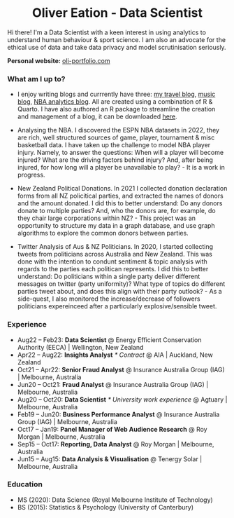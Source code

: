 <h1 align="center"> Oliver Eation - Data Scientist</h1>

Hi there! I'm a Data Scientist with a keen interest in using analytics to understand human behaviour & sport science. I am also an advocate for the ethical use of data and take data privacy and model scrutinisation seriously.

**Personal website:** [oli-portfolio.com](https://oli-portfolio.netlify.app/)


### What am I up to? 

- I enjoy writing blogs and currrently have three: [my travel blog](https://shaggycamel-travelblog.netlify.app/), [music blog](https://shaggycamel.quarto.pub/freds_music_blog/), [NBA analytics blog](https://shaggycamel.quarto.pub/fantasy-2023/). All are created using a combination of R & Quarto. I have also authored an R package to streamline the creation and management of a blog, it can be downloaded [here](https://github.com/shaggycamel/blogme). 

- Analysing the NBA. I discovered the ESPN NBA datasets in 2022, they are rich, well structured sources of game, player, tournament & misc basketball data. I have taken up the challenge to model NBA player injury. Namely, to answer the questions: When will a player will become injured? What are the driving factors behind injury? And, after being injured, for how long will a player be unavailable to play? - It is a work in progress.

- New Zealand Political Donations.  In 2021 I collected donation declaration forms from all NZ policitical parties, and extracted the names of donors and the amount donated. I did this to better understand: Do any donors donate to multiple parties? And, who the donors are, for example, do they chair large corporations within NZ? - This project was an opportunity to structure my data in a graph database, and use graph algorithms to explore the common donors between parties.

- Twitter Analysis of Aus & NZ Politicians. In 2020, I started collecting tweets from politicians across Australia and New Zealand. This was done with the intention to condunt sentiment & topic analysis with regards to the parties each politican represents. I did this to better understand: Do politicians within a single party deliver different messages on twitter (party uniformity)? What type of topics do different parties tweet about, and does this align with their party outlook? - As a side-quest, I also monitored the increase/decrease of followers politicians expereinceed after a particularly explosive/sensible tweet.


### Experience

- Aug22 – Feb23: __Data Scientist__ @ Energy Efficient Conservation Authority (EECA) | Wellington, New Zealand
- Apr22 – Aug22: __Insights Analyst__ _* Contract_ @ AIA | Auckland, New Zealand
- Oct21 – Apr22: __Senior Fraud Analyst__ @ Insurance Australia Group (IAG) | Melbourne, Australia
- Jun20 – Oct21: __Fraud Analyst__ @ Insurance Australia Group (IAG) | Melbourne, Australia
- Aug20 – Oct20: __Data Scientist__ _* University work experience_ @ Agtuary | Melbourne, Australia
- Feb19 – Jun20: __Business Performance Analyst__ @ Insurance Australia Group (IAG) | Melbourne, Australia
- Oct17 – Jan19: __Panel Manager of Web Audience Research__ @ Roy Morgan | Melbourne, Australia
- Sep15 – Oct17: __Reporting, Data Analyst__ @ Roy Morgan | Melbourne, Australia
- Jun15 – Aug15: __Data Analysis & Visualisation__ @ Tenergy Solar | Melbourne, Australia

### Education

- MS (2020): Data Science (Royal Melbourne Institute of Technology)
- BS (2015): Statistics & Psychology (University of Canterbury)
